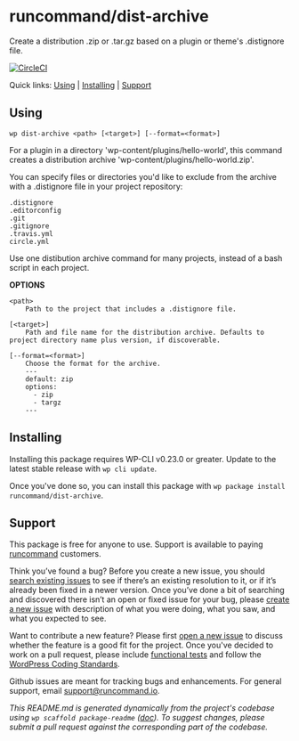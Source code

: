 runcommand/dist-archive
=======================

Create a distribution .zip or .tar.gz based on a plugin or theme's .distignore file.

[![CircleCI](https://circleci.com/gh/runcommand/dist-archive/tree/master.svg?style=svg)](https://circleci.com/gh/runcommand/dist-archive/tree/master)

Quick links: [Using](#using) | [Installing](#installing) | [Support](#support)

## Using

~~~
wp dist-archive <path> [<target>] [--format=<format>]
~~~

For a plugin in a directory 'wp-content/plugins/hello-world', this command
creates a distribution archive 'wp-content/plugins/hello-world.zip'.

You can specify files or directories you'd like to exclude from the archive
with a .distignore file in your project repository:

```
.distignore
.editorconfig
.git
.gitignore
.travis.yml
circle.yml
```

Use one distibution archive command for many projects, instead of a bash
script in each project.

**OPTIONS**

	<path>
		Path to the project that includes a .distignore file.

	[<target>]
		Path and file name for the distribution archive. Defaults to project directory name plus version, if discoverable.

	[--format=<format>]
		Choose the format for the archive.
		---
		default: zip
		options:
		  - zip
		  - targz
		---

## Installing

Installing this package requires WP-CLI v0.23.0 or greater. Update to the latest stable release with `wp cli update`.

Once you've done so, you can install this package with `wp package install runcommand/dist-archive`.

## Support

This package is free for anyone to use. Support is available to paying [runcommand](https://runcommand.io/) customers.

Think you’ve found a bug? Before you create a new issue, you should [search existing issues](https://github.com/runcommand/sparks/issues?q=label%3Abug%20) to see if there’s an existing resolution to it, or if it’s already been fixed in a newer version. Once you’ve done a bit of searching and discovered there isn’t an open or fixed issue for your bug, please [create a new issue](https://github.com/runcommand/sparks/issues/new) with description of what you were doing, what you saw, and what you expected to see.

Want to contribute a new feature? Please first [open a new issue](https://github.com/runcommand/sparks/issues/new) to discuss whether the feature is a good fit for the project. Once you've decided to work on a pull request, please include [functional tests](https://wp-cli.org/docs/pull-requests/#functional-tests) and follow the [WordPress Coding Standards](http://make.wordpress.org/core/handbook/coding-standards/).

Github issues are meant for tracking bugs and enhancements. For general support, email [support@runcommand.io](mailto:support@runcommand.io).


*This README.md is generated dynamically from the project's codebase using `wp scaffold package-readme` ([doc](https://github.com/wp-cli/scaffold-package-command#wp-scaffold-package-readme)). To suggest changes, please submit a pull request against the corresponding part of the codebase.*
